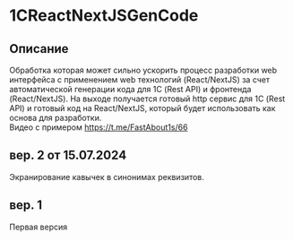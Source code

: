 # 1CReactNextJSGenCode
## Описание
Обработка которая может сильно ускорить процесс разработки web интерфейса с применением web технологий (React/NextJS) за счет автоматической генерации кода для 1С (Rest API) и фронтенда (React/NextJS). На выходе получается готовый http сервис для 1С (Rest API) и готовый код на React/NextJS, который будет использовать как основа для разработки.  
Видео с примером https://t.me/FastAbout1s/66

## вер. 2 от 15.07.2024
Экранирование кавычек в синонимах реквизитов.

## вер. 1
Первая версия
